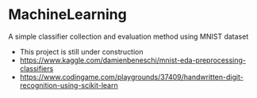 # MachineLearning
A simple classifier collection and evaluation method using MNIST dataset
- This project is still under construction
- https://www.kaggle.com/damienbeneschi/mnist-eda-preprocessing-classifiers
- https://www.codingame.com/playgrounds/37409/handwritten-digit-recognition-using-scikit-learn
